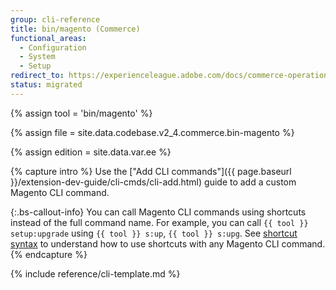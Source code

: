 ```yaml
---
group: cli-reference
title: bin/magento (Commerce)
functional_areas:
  - Configuration
  - System
  - Setup
redirect_to: https://experienceleague.adobe.com/docs/commerce-operations/reference/commerce-on-premises.html
status: migrated
---
```

<!-- All the assigned and captured content is used in the included template -->
{% assign tool = 'bin/magento' %}

{% assign file = site.data.codebase.v2_4.commerce.bin-magento %}

{% assign edition = site.data.var.ee %}

{% capture intro %}
Use the ["Add CLI commands"]({{ page.baseurl }}/extension-dev-guide/cli-cmds/cli-add.html) guide to add a custom Magento CLI command.

 {:.bs-callout-info}
You can call Magento CLI commands using shortcuts instead of the full command name. For example, you can call `{{ tool }} setup:upgrade` using `{{ tool }} s:up`, `{{ tool }} s:upg`. See [shortcut syntax](https://symfony.com/doc/current/components/console/usage.html#shortcut-syntax) to understand how to use shortcuts with any Magento CLI command.
{% endcapture %}

<!-- The template to render with above values -->
{% include reference/cli-template.md %}